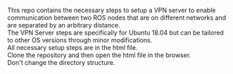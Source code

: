 This repo contains the necessary steps to setup a VPN server to enable communication between two ROS nodes that are on different networks and are separated by an arbitrary distance.  
The VPN Server steps are specifically for Ubuntu 18.04 but can be tailored to other OS versions through minor modifications.  
All necessary setup steps are in the html file.  
Clone the repository and then open the html file in the browser.  
Don't change the directory structure.